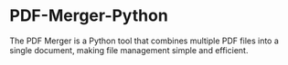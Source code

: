 # PDF-Merger-Python
The PDF Merger is a Python tool that combines multiple PDF files into a single document, making file management simple and efficient.
